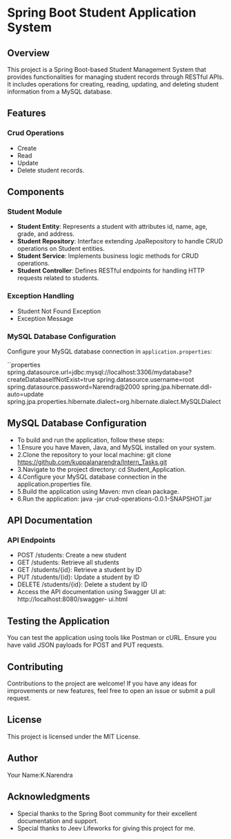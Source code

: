 # Spring Boot Student Application System

## Overview

This project is a Spring Boot-based Student Management System that provides functionalities for managing student records through RESTful APIs. It includes operations for creating, reading, updating, and deleting student information from a MySQL database.

## Features

### Crud Operations
* Create
* Read
* Update
* Delete student records.

## Components
### Student Module

- **Student Entity**: Represents a student with attributes id, name, age, grade, and address.
- **Student Repository**: Interface extending JpaRepository to handle CRUD operations on Student entities.
- **Student Service**: Implements business logic methods for CRUD operations.
- **Student Controller**: Defines RESTful endpoints for handling HTTP requests related to students.

### Exception Handling
  * Student Not Found Exception
  * Exception Message

### MySQL Database Configuration

Configure your MySQL database connection in `application.properties`:

``properties
spring.datasource.url=jdbc:mysql://localhost:3306/mydatabase?createDatabaseIfNotExist=true
spring.datasource.username=root
spring.datasource.password=Narendra@2000
spring.jpa.hibernate.ddl-auto=update
spring.jpa.properties.hibernate.dialect=org.hibernate.dialect.MySQLDialect

## MySQL Database Configuration
* To build and run the application, follow these steps:
* 1.Ensure you have Maven, Java, and MySQL installed on your system.
* 2.Clone the repository to your local machine: git clone 
  https://github.com/kuppalanarendra/Intern_Tasks.git
* 3.Navigate to the project directory: cd Student_Application.
* 4.Configure your MySQL database connection in the application.properties file.
* 5.Build the application using Maven: mvn clean package.
* 6.Run the application: java -jar crud-operations-0.0.1-SNAPSHOT.jar

## API Documentation
### API Endpoints
 * POST /students: Create a new student
 * GET /students: Retrieve all students
 * GET /students/{id}: Retrieve a student by ID
 * PUT /students/{id}: Update a student by ID
 * DELETE /students/{id}: Delete a student by ID
 * Access the API documentation using Swagger UI at: http://localhost:8080/swagger- 
   ui.html

## Testing the Application
  You can test the application using tools like Postman or cURL. Ensure you have valid 
  JSON payloads for POST and PUT requests.

## Contributing
Contributions to the project are welcome! If you have any ideas for improvements or new features, feel free to open an issue or submit a pull request.

## License
  This project is licensed under the MIT License.
  
## Author
Your Name:K.Narendra

## Acknowledgments
  * Special thanks to the Spring Boot community for their excellent documentation and 
  support.
  * Special thanks to Jeev Lifeworks for giving this project for me.
